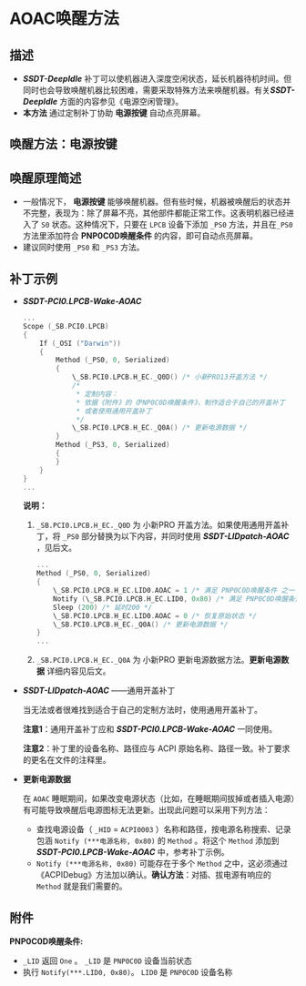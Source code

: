 # AOAC唤醒方法

## 描述

- ***SSDT-DeepIdle*** 补丁可以使机器进入深度空闲状态，延长机器待机时间。但同时也会导致唤醒机器比较困难，需要采取特殊方法来唤醒机器。有关***SSDT-DeepIdle*** 方面的内容参见《电源空闲管理》。
- **本方法** 通过定制补丁协助 **电源按键** 自动点亮屏幕。

## 唤醒方法：电源按键

## 唤醒原理简述

- 一般情况下， **电源按键** 能够唤醒机器。但有些时候，机器被唤醒后的状态并不完整，表现为：除了屏幕不亮，其他部件都能正常工作。这表明机器已经进入了 `S0` 状态。这种情况下，只要在 `LPCB` 设备下添加 `_PS0` 方法，并且在`_PS0` 方法里添加符合 **PNP0C0D唤醒条件** 的内容，即可自动点亮屏幕。
- 建议同时使用 `_PS0` 和 `_PS3` 方法。

## 补丁示例

- ***SSDT-PCI0.LPCB-Wake-AOAC*** 

  ```Swift
  ...
  Scope (_SB.PCI0.LPCB)
  {
      If (_OSI ("Darwin"))
      {
          Method (_PS0, 0, Serialized)
          {
              \_SB.PCI0.LPCB.H_EC._Q0D() /* 小新PRO13开盖方法 */
              /*
               * 定制内容：
               * 依据《附件》的《PNP0C0D唤醒条件》，制作适合于自己的开盖补丁
               * 或者使用通用开盖补丁
               */
              \_SB.PCI0.LPCB.H_EC._Q0A() /* 更新电源数据 */
          }
          Method (_PS3, 0, Serialized)
          {
          }
      }
  }
  ...
  ```

  **说明：**

  1. `_SB.PCI0.LPCB.H_EC._Q0D` 为 小新PRO 开盖方法。如果使用通用开盖补丁，将 `_PS0` 部分替换为以下内容，并同时使用 ***SSDT-LIDpatch-AOAC*** ，见后文。
  
     ```Swift
     ...
     Method (_PS0, 0, Serialized)
     {
         \_SB.PCI0.LPCB.H_EC.LID0.AOAC = 1 /* 满足 PNP0C0D唤醒条件 之一 */
         Notify (\_SB.PCI0.LPCB.H_EC.LID0, 0x80) /* 满足 PNP0C0D唤醒条件 之二 */
         Sleep (200) /* 延时200 */
         \_SB.PCI0.LPCB.H_EC.LID0.AOAC = 0 /* 恢复原始状态 */
         \_SB.PCI0.LPCB.H_EC._Q0A() /* 更新电源数据 */
     }
     ...
     ```
  
  2. `_SB.PCI0.LPCB.H_EC._Q0A` 为 小新PRO 更新电源数据方法。**更新电源数据** 详细内容见后文。
  
- ***SSDT-LIDpatch-AOAC*** ——通用开盖补丁
  
  当无法或者很难找到适合于自己的定制方法时，使用通用开盖补丁。

  **注意1**：通用开盖补丁应和 ***SSDT-PCI0.LPCB-Wake-AOAC*** 一同使用。

  **注意2**：补丁里的设备名称、路径应与 ACPI 原始名称、路径一致。补丁要求的更名在文件的注释里。
  
- **更新电源数据**

  在 `AOAC` 睡眠期间，如果改变电源状态（比如，在睡眠期间拔掉或者插入电源）有可能导致唤醒后电源图标无法更新。出现此问题可以采用下列方法：

  - 查找电源设备（ `_HID` =  `ACPI0003` ）名称和路径，按电源名称搜索、记录包涵 `Notify (***电源名称, 0x80)` 的 `Method` 。将这个 `Method` 添加到 ***SSDT-PCI0.LPCB-Wake-AOAC*** 中，参考补丁示例。
  - `Notify (***电源名称, 0x80)` 可能存在于多个 `Method` 之中，这必须通过《ACPIDebug》方法加以确认。**确认方法**：对插、拔电源有响应的 `Method` 就是我们需要的。

## 附件

**PNP0C0D唤醒条件:**

- `_LID`  返回 `One` 。 `_LID` 是 `PNP0C0D` 设备当前状态
- 执行 `Notify(***.LID0, 0x80)`。 `LID0` 是 `PNP0C0D` 设备名称
